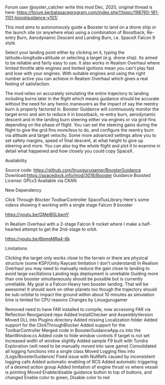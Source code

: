 Forum user @oyster_catcher write this mod Dec, 2020, original thread is here:  https://forum.kerbalspaceprogram.com/index.php?/topic/198760-181-1101-boostguidance-v101/

This mod aims to autonomously guide a Booster to land on a drone ship or the launch site (or anywhere else) using a combination of Boostback, Re-entry Burn, Aerodynamic Descent and Landing Burn, i.e. SpaceX Falcon 9 style.

Select your landing point either by clicking on it, typing the latitude+longitude+altitude or selecting a target (e.g. drone ship).  Its aimed to be reliable and fairly easy to use.  It also works in Realism Overhaul where limited throttle able engines and limited ignitions mean you can't play fast and lose with your engines.  With suitable engines and using the right number active you can achieve in Realism Overhaul which gives a real feeling of satisfaction.

The mod relies on accurately simulating the entire trajectory to landing including burns later in the flight which means guidance should be accurate without the need for any heroic maneuvers as the impact of say the reentry burn is properly factored in. Booster Guidance will continuously monitor the target error and aim to reduce it in boostback, re-entry burn, aerodynamic descent and in the landing burn steering either via engines or via grid-fins depending on the phase of flight.  You can set the steering gains during the flight to give the grid fins more/less to do, and configure the reentry burn via altitude and target velocity.  Some more advanced settings allow you to set safety margins, speed of final descent, at what height to give up steering and more. You can also log the whole flight and plot it to examine in detail what happened and how closely you could copy SpaceX.

Availability

Source code: https://github.com/linuxgurugamer/BoosterGuidance
Download:https://spacedock.info/mod/3018/Booster Guidance Boosted
License: GPLv3
Available via CKAN

New Dependency

Click Through Blocker
ToolbarController
SpaceTuxLibrary
Here's some videos showing it working with a single stage Falcon 9 booster

https://youtu.be/GMeiB5LbwnY


In Realism Overhaul with a 2-stage Falcon 9 rocket where I make a half-hearted attempt to get the 2nd-stage to orbit.

https://youtu.be/6bmgMRa4-6k


Limitations

Clicking the target only works  close to the terrain or there are physical structure (some KSP/Unity Raycast limitation I don't understand)
In Realism Overhaul you may need to manually reduce the gain close to landing to avoid large oscillations
Landing legs deployment is unreliable
Guiding more than one booster simultaneously should be possible but is currently unreliable. My goal is a Falcon Heavy two booster landing. That will be awesome!
It should work on other planets too though the trajectory should be sub-orbital to impact the ground within about 10 minutes as simulation time is limited for CPU reasons
Changes by Linuxgurugamer

Removed need to have FAR installed to compile, now accessing FAR via Reflection
Reorganized repo
Added InstallChecker and AssemblyVersion
Moved DLL into Plugins directory
Added missing Localization folder
Added support for the ClickThroughBlocker
Added support for the ToolbarController
Merged code in BoosterGuidanceApp.cs into the MainWindow.cs 
Added code to hide window controls if target is not set
Increased width of window slightly
Added sample F9 built with Tundra Exploration (will need to be manually moved into save game)
Consolidated all logging functions into a single class
Moved Logging files into <KSPDIR>/Logs/BoosterGuidance/
Fixed issue with NullRefs caused by inconsistent logging calls
Added automatic enabling of RCS
Added automatic triggering of a desired action group
Added limitation of engine thrust vs where vessel is pointing
Moved Enable/disable guidance button to top of buttons, and changed Enable color to green, Disable color to red
